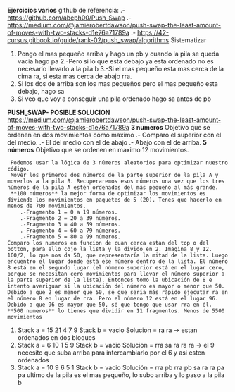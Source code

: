 **Ejercicios varios**
github de referencia:
.- https://github.com/abeph00/Push_Swap
.- https://medium.com/@jamierobertdawson/push-swap-the-least-amount-of-moves-with-two-stacks-d1e76a71789a
.- https://42-cursus.gitbook.io/guide/rank-02/push_swap/algorithms
Sistematizar 
1. Pongo el mas pequeño arriba y hago un pb y cuando la pila se queda vacia hago pa
2.-Pero si lo que esta debajo ya esta ordenado no es necesario llevarlo a la pila b
3.-Si el mas pequeño esta mas cerca de la cima ra, si esta mas cerca de abajo rra.
4. Si los dos de arriba son los mas pequeños pero el mas pequeño esta debajo, hago sa 
5. Si veo que voy a conseguir una pila ordenado hago sa antes de pb

__PUSH_SWAP- POSIBLE SOLUCION__
https://medium.com/@jamierobertdawson/push-swap-the-least-amount-of-moves-with-two-stacks-d1e76a71789a
	**3 numeros** Objetivo que se ordenen en dos movimientos como maximo
		.- Comparo el superior con el del medio.
    	.- El del medio con el de abajo
		.- Abajo con el de arriba. 
    **5 números** Objetivo que se ordenen en maximo 12 movimientos.

	 Podemos usar la lógica de 3 números aleatorios para optimizar nuestro código. 
	 Mover los primeros dos números de la parte superior de la pila A y moverlos a la pila B. Recuperaremos esos números una vez que los tres números de la pila A estén ordenados del más pequeño al más grande.
	 **100 números** la mejor forma de optimizar los movimientos es diviendo los movimientos en paquetes de 5 (20). Tenes que hacerlo en menos de 700 movimientos.
	 	.-Fragmento 1 = 0 a 19 números.
        .-Fragmento 2 = 20 a 39 números.
		.-Fragmento 3 = 40 a 59 números.
		.-Fragmento 4 = 60 a 79 números.
		.-Fragmento 5 = 80 a 99 números.
    Comparo los numeros en funcion de cuan cerca estan del top o del botton, para ello cojo la lista y la divido en 2. Imagina 8 y 12.
	100/2, lo que nos da 50, que representaría la mitad de la lista. Luego encuentro el lugar donde está ese número dentro de la lista. El número 8 está en el segundo lugar (el número superior está en el lugar cero, porque se necesitan cero movimientos para llevar el número superior a la parte superior de la lista). Entonces tomo la ubicación de 8 e intento averiguar si la ubicación del número es mayor o menor que 50. Debido a que 2 es menor que 50, sé que sería más rápido ejecutar ra en el número 8 en lugar de rra. Pero el número 12 está en el lugar 96. Debido a que 96 es mayor que 50, sé que tengo que usar rra en él.
	**500 numeros** lo tienes que dividir en 11 fragmentos. Menos de 5500 movimientos

1. Stack a = 15 21 4 7 9
   Stack b = vacio
   Solucion = ra ra -> estan ordenados en dos bloques
2. Stack a = 6 10 1 5 9
   Stack b = vacio
   Solucion = rra sa ra ra ra -> el 9 necesito que suba arriba para intercambiarlo por el 6 y asi esten ordenados
3. Stack a = 10 9 6 5 1
    Stack b = vacio
	Solución = rra pb rra pb sa ra ra pa pa 
	ultimo de la pila es el mas pequeño, lo subo arriba y lo paso a la pila b

   